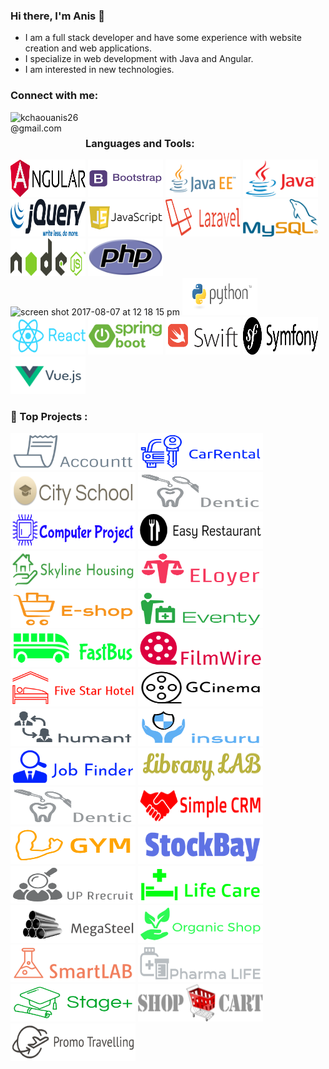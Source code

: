 ### Hi there, I'm Anis 👋

 - I am a full stack developer and have some experience with website creation and web applications.
 - I specialize in web development with Java and Angular.
 - I am interested in new technologies.

### Connect with me:

[<img align="left" alt="kchaouanis26@gmail.com" width="120" height="60" src="https://img.icons8.com/fluent/48/000000/gmail.png"/>](mailto:kchaouanis26@gmail.com)
<br>

### Languages and Tools:
<img width="120" height="60" alt="screen shot 2017-08-07 at 12 18 15 pm" src="angular.png"> <img width="120" height="60" alt="screen shot 2017-08-07 at 12 18 15 pm" src="bootstrap.png"> <img width="120" height="60" alt="screen shot 2017-08-07 at 12 18 15 pm" src="j2ee.png"> <img width="120" height="60" alt="screen shot 2017-08-07 at 12 18 15 pm" src="java.png"> <img width="120" height="60" alt="screen shot 2017-08-07 at 12 18 15 pm" src="jquery.png"> <img width="120" height="60" alt="screen shot 2017-08-07 at 12 18 15 pm" src="js.png"> <img width="120" height="60" alt="screen shot 2017-08-07 at 12 18 15 pm" src="laravel.png"> <img width="120" height="60" alt="screen shot 2017-08-07 at 12 18 15 pm" src="mysql.png"> <img width="120" height="60" alt="screen shot 2017-08-07 at 12 18 15 pm" src="node.png"> <img width="120" height="60" alt="screen shot 2017-08-07 at 12 18 15 pm" src="php.png"> <img width="120" height="60" alt="screen shot 2017-08-07 at 12 18 15 pm" src="postgresql.png"> <img width="120" height="60" alt="screen shot 2017-08-07 at 12 18 15 pm" src="python.png"> <img width="120" height="60" alt="screen shot 2017-08-07 at 12 18 15 pm" src="react.png"> <img width="120" height="60" alt="screen shot 2017-08-07 at 12 18 15 pm" src="springboot.png"> <img width="120" height="60" alt="screen shot 2017-08-07 at 12 18 15 pm" src="swift.png"> <img width="120" height="60" alt="screen shot 2017-08-07 at 12 18 15 pm" src="symfony.png"> <img width="120" height="60" alt="screen shot 2017-08-07 at 12 18 15 pm" src="vue.png"> 
<br>


### 📕 Top Projects :
<img width="200" height="60" alt="screen shot 2017-08-07 at 12 18 15 pm" src="accountt.png">  <img width="200" height="60" alt="screen shot 2017-08-07 at 12 18 15 pm" src="carrental.png">  <img width="200" height="60" alt="screen shot 2017-08-07 at 12 18 15 pm" src="cityschool.png">  <img width="200" height="60" alt="screen shot 2017-08-07 at 12 18 15 pm" src="dentic.png">  <img width="200" height="60" alt="screen shot 2017-08-07 at 12 18 15 pm" src="computerproject.png">  <img width="200" height="60" alt="screen shot 2017-08-07 at 12 18 15 pm" src="easyrestaurant.png">  <img width="200" height="60" alt="screen shot 2017-08-07 at 12 18 15 pm" src="skylinehousing.png">  <img width="200" height="60" alt="screen shot 2017-08-07 at 12 18 15 pm" src="eloyer.png">  <img width="200" height="60" alt="screen shot 2017-08-07 at 12 18 15 pm" src="eshop.png">  <img width="200" height="60" alt="screen shot 2017-08-07 at 12 18 15 pm" src="eventy.png">  <img width="200" height="60" alt="screen shot 2017-08-07 at 12 18 15 pm" src="fastbus.png">  <img width="200" height="60" alt="screen shot 2017-08-07 at 12 18 15 pm" src="filmwire.png">  <img width="200" height="60" alt="screen shot 2017-08-07 at 12 18 15 pm" src="fivestarhotel.png">  <img width="200" height="60" alt="screen shot 2017-08-07 at 12 18 15 pm" src="gcinema.png">  <img width="200" height="60" alt="screen shot 2017-08-07 at 12 18 15 pm" src="humant.png">  <img width="200" height="60" alt="screen shot 2017-08-07 at 12 18 15 pm" src="insuru.png">  <img width="200" height="60" alt="screen shot 2017-08-07 at 12 18 15 pm" src="jobfinder.png">  <img width="200" height="60" alt="screen shot 2017-08-07 at 12 18 15 pm" src="librarylab.png">  <img width="200" height="60" alt="screen shot 2017-08-07 at 12 18 15 pm" src="dentic.png">  <img width="200" height="60" alt="screen shot 2017-08-07 at 12 18 15 pm" src="simplecrm.png">  <img width="200" height="60" alt="screen shot 2017-08-07 at 12 18 15 pm" src="gym.png">  <img width="200" height="60" alt="screen shot 2017-08-07 at 12 18 15 pm" src="stockbay.png">  <img width="200" height="60" alt="screen shot 2017-08-07 at 12 18 15 pm" src="uprecruit.png">  <img width="200" height="60" alt="screen shot 2017-08-07 at 12 18 15 pm" src="lifecare.png">  <img width="200" height="60" alt="screen shot 2017-08-07 at 12 18 15 pm" src="megasteel.png">  <img width="200" height="60" alt="screen shot 2017-08-07 at 12 18 15 pm" src="organicshop.png">  <img width="200" height="60" alt="screen shot 2017-08-07 at 12 18 15 pm" src="smartlab.png">  <img width="200" height="60" alt="screen shot 2017-08-07 at 12 18 15 pm" src="pharmalife.png">  <img width="200" height="60" alt="screen shot 2017-08-07 at 12 18 15 pm" src="stage+.png">  <img width="200" height="60" alt="screen shot 2017-08-07 at 12 18 15 pm" src="shopcart.png">  <img width="200" height="60" alt="screen shot 2017-08-07 at 12 18 15 pm" src="promotraveling.png">  
